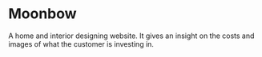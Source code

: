 # Moonbow
A home and interior designing website. It gives an insight on the costs and images of what the customer is investing in.
